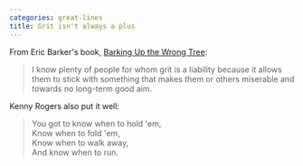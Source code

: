 ```yaml
---
categories: great-lines
title: Grit isn't always a plus
---
```



<p>From Eric Barker's book, <a href="https://bookshop.org/books/barking-up-the-wrong-tree-the-surprising-science-behind-why-everything-you-know-about-success-is-mostly-wrong/9780062416049">Barking Up the Wrong Tree</a>:</p>

<blockquote>
<p>I know plenty of people for whom grit is a liability because it allows them to stick with something that makes them or others miserable and towards no long-term good aim.</p>
</blockquote>

Kenny Rogers also put it well:
>You got to know when to hold 'em,<br>
Know when to fold 'em,<br>
Know when to walk away,<br>
And know when to run.<br>